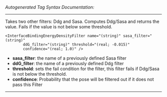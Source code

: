 _Autogenerated Tag Syntax Documentation:_

---
Takes two other filters: Ddg and Sasa. Computes Ddg/Sasa and returns the value. Fails if the value is not below some threshold.

```
<InterfaceBindingEnergyDensityFilter name="(string)" sasa_filter="(string)"
        ddG_filter="(string)" threshold="(real; -0.015)"
        confidence="(real; 1.0)" />
```

-   **sasa_filter**: the name of a previously defined Sasa filter
-   **ddG_filter**: the name of a previously defined Ddg filter
-   **threshold**: sets the fail condition for the filter, this filter fails if Ddg/Sasa is not below the threshold.
-   **confidence**: Probability that the pose will be filtered out if it does not pass this Filter

---
